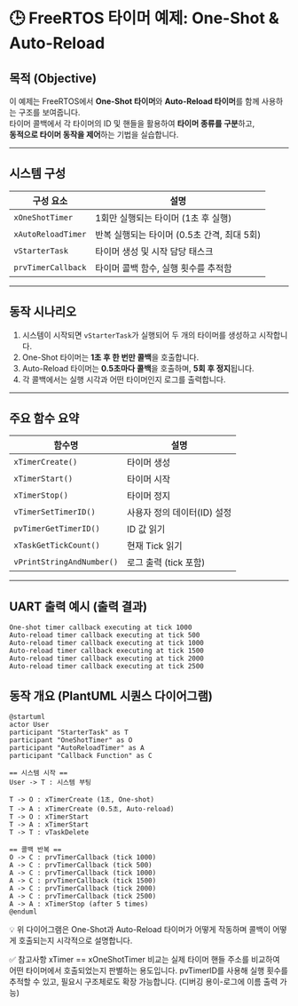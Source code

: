 # 🕒 FreeRTOS 타이머 예제: One-Shot & Auto-Reload

##  목적 (Objective)

이 예제는 FreeRTOS에서 **One-Shot 타이머**와 **Auto-Reload 타이머**를 함께 사용하는 구조를 보여줍니다.  
타이머 콜백에서 각 타이머의 ID 및 핸들을 활용하여 **타이머 종류를 구분**하고,  
**동적으로 타이머 동작을 제어**하는 기법을 실습합니다.

---

##  시스템 구성

| 구성 요소        | 설명                                       |
|------------------|--------------------------------------------|
| `xOneShotTimer`  | 1회만 실행되는 타이머 (1초 후 실행)        |
| `xAutoReloadTimer` | 반복 실행되는 타이머 (0.5초 간격, 최대 5회) |
| `vStarterTask`   | 타이머 생성 및 시작 담당 태스크            |
| `prvTimerCallback` | 타이머 콜백 함수, 실행 횟수를 추적함     |

---

##  동작 시나리오

1. 시스템이 시작되면 `vStarterTask`가 실행되어 두 개의 타이머를 생성하고 시작합니다.
2. One-Shot 타이머는 **1초 후 한 번만 콜백**을 호출합니다.
3. Auto-Reload 타이머는 **0.5초마다 콜백**을 호출하며, **5회 후 정지**됩니다.
4. 각 콜백에서는 실행 시각과 어떤 타이머인지 로그를 출력합니다.

---

##  주요 함수 요약

| 함수명                  | 설명 |
|-------------------------|------|
| `xTimerCreate()`        | 타이머 생성 |
| `xTimerStart()`         | 타이머 시작 |
| `xTimerStop()`          | 타이머 정지 |
| `vTimerSetTimerID()`    | 사용자 정의 데이터(ID) 설정 |
| `pvTimerGetTimerID()`   | ID 값 읽기 |
| `xTaskGetTickCount()`   | 현재 Tick 읽기 |
| `vPrintStringAndNumber()` | 로그 출력 (tick 포함) |

---

##  UART 출력 예시 (출력 결과)
```log
One-shot timer callback executing at tick 1000
Auto-reload timer callback executing at tick 500
Auto-reload timer callback executing at tick 1000
Auto-reload timer callback executing at tick 1500
Auto-reload timer callback executing at tick 2000
Auto-reload timer callback executing at tick 2500
```

##  동작 개요 (PlantUML 시퀀스 다이어그램)

```plantuml
@startuml
actor User
participant "StarterTask" as T
participant "OneShotTimer" as O
participant "AutoReloadTimer" as A
participant "Callback Function" as C

== 시스템 시작 ==
User -> T : 시스템 부팅

T -> O : xTimerCreate (1초, One-shot)
T -> A : xTimerCreate (0.5초, Auto-reload)
T -> O : xTimerStart
T -> A : xTimerStart
T -> T : vTaskDelete

== 콜백 반복 ==
O -> C : prvTimerCallback (tick 1000)
A -> C : prvTimerCallback (tick 500)
A -> C : prvTimerCallback (tick 1000)
A -> C : prvTimerCallback (tick 1500)
A -> C : prvTimerCallback (tick 2000)
A -> C : prvTimerCallback (tick 2500)
A -> A : xTimerStop (after 5 times)
@enduml
```
💡 위 다이어그램은 One-Shot과 Auto-Reload 타이머가 어떻게 작동하며 콜백이 어떻게 호출되는지 시각적으로 설명합니다.

✅ 참고사항
xTimer == xOneShotTimer 비교는 실제 타이머 핸들 주소를 비교하여 어떤 타이머에서 호출되었는지 판별하는 용도입니다.
pvTimerID를 사용해 실행 횟수를 추적할 수 있고, 필요시 구조체로도 확장 가능합니다. (디버깅 용이-로그에 이름 출력 가능)



